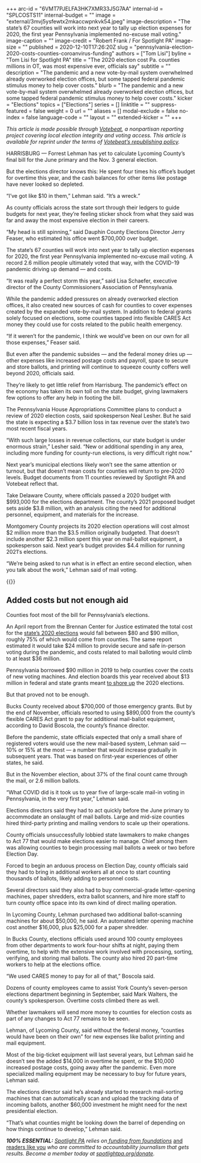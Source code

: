+++
arc-id = "6VMT7PJELFA3HK7XMR33J5G7AA"
internal-id = "SPLCOSTS11"
internal-budget = ""
image = "external/3mvj5ysfewtx2mkaccwpnkvk54.jpeg"
image-description = "The state’s 67 counties will work into next year to tally up election expenses for 2020, the first year Pennsylvania implemented no-excuse mail voting."
image-caption = ""
image-credit = "Robert Frank / For Spotlight PA"
image-size = ""
published = 2020-12-10T17:26:20Z
slug = "pennsylvania-election-2020-costs-counties-coroanvirus-funding"
authors = ["Tom Lisi"]
byline = "Tom Lisi for Spotlight PA"
title = "The 2020 election cost Pa. counties millions in OT, was most expensive ever, officials say"
subtitle = ""
description = "The pandemic and a new vote-by-mail system overwhelmed already overworked election offices, but some tapped federal pandemic stimulus money to help cover costs."
blurb = "The pandemic and a new vote-by-mail system overwhelmed already overworked election offices, but some tapped federal pandemic stimulus money to help cover costs."
kicker = "Elections"
topics = ["Elections"]
series = []
linktitle = ""
suppress-featured = false
weight = 0
url = ""
aliases = []
modal-exclude = false
no-index = false
language-code = ""
layout = ""
extended-kicker = ""
+++

<i>This article is made possible through </i><a href="http://votebeat.org/"><i>Votebeat</i></a><i>, a nonpartisan reporting project covering local election integrity and voting access. This article is available for reprint under the terms of </i><a href="https://www.votebeat.org/pages/republishing"><i>Votebeat’s republishing policy</i></a><i>.</i>

HARRISBURG — Forrest Lehman has yet to calculate Lycoming County’s final bill for the June primary and the Nov. 3 general election.

But the elections director knows this: He spent four times his office’s budget for overtime this year, and the cash balances for other items like postage have never looked so depleted.

“I’ve got like $10 in them,” Lehman said. “It’s a wreck.”

As county officials across the state sort through their ledgers to guide budgets for next year, they’re feeling sticker shock from what they said was far and away the most expensive election in their careers.

“My head is still spinning,” said Dauphin County Elections Director Jerry Feaser, who estimated his office went $700,000 over budget.

The state’s 67 counties will work into next year to tally up election expenses for 2020, the first year Pennsylvania implemented no-excuse mail voting. A record 2.6 million people ultimately voted that way, with the COVID-19 pandemic driving up demand — and costs.

“It was really a perfect storm this year,” said Lisa Schaefer, executive director of the County Commissioners Association of Pennsylvania.

<script src="https://www.spotlightpa.org/embed.js" async></script><div data-spl-embed-version="1" data-spl-src="https://www.spotlightpa.org/embeds/donate/?teaser_text=Spotlight%20PA%20provides%20essential%2C%20public-service%20journalism%20thanks%20to%20readers%20like%20you.%20%3Cb%3EBecome%20a%20member%20today%20with%20a%20gift%20of%20%2415%2Fmonth%20or%20more%20and%20receive%20our%20exclusive%20Pennsylvania%20tote%20bag.%3C%2Fb%3E&cta_text=YES%2C%20COUNT%20ME%20IN&eyebrow_text=BECOME%20A%20MEMBER"></div>

While the pandemic added pressures on already overworked election offices, it also created new sources of cash for counties to cover expenses created by the expanded vote-by-mail system. In addition to federal grants solely focused on elections, some counties tapped into flexible CARES Act money they could use for costs related to the public health emergency.

“If it weren’t for the pandemic, I think we would’ve been on our own for all those expenses,” Feaser said.

But even after the pandemic subsides — and the federal money dries up — other expenses like increased postage costs and payroll, space to secure and store ballots, and printing will continue to squeeze county coffers well beyond 2020, officials said.

They’re likely to get little relief from Harrisburg. The pandemic’s effect on the economy has taken its own toll on the state budget, giving lawmakers few options to offer any help in footing the bill.

The Pennsylvania House Appropriations Committee plans to conduct a review of 2020 election costs, said spokesperson Neal Lesher. But he said the state is expecting a $3.7 billion loss in tax revenue over the state’s two most recent fiscal years.

“With such large losses in revenue collections, our state budget is under enormous strain,” Lesher said. “New or additional spending in any area, including more funding for county-run elections, is very difficult right now.”

Next year’s municipal elections likely won’t see the same attention or turnout, but that doesn’t mean costs for counties will return to pre-2020 levels. Budget documents from 11 counties reviewed by Spotlight PA and Votebeat reflect that.

Take Delaware County, where officials passed a 2020 budget with $993,000 for the elections department. The county’s 2021 proposed budget sets aside $3.8 million, with an analysis citing the need for additional personnel, equipment, and materials for the increase.

Montgomery County projects its 2020 election operations will cost almost $2 million more than the $3.5 million originally budgeted. That doesn’t include another $2.3 million spent this year on mail-ballot equipment, a spokesperson said. Next year’s budget provides $4.4 million for running 2021′s elections.

“We’re being asked to run what is in effect an entire second election, when you talk about the work,” Lehman said of mail voting.

{{<picture src="external/0p5xhj0d5z3dw03henjbf7r2k0.jpeg" description="By the end of November, officials in Bucks County resorted to using $890,000 from the county’s flexible CARES Act grant to pay for additional mail-ballot equipment." caption="By the end of November, officials in Bucks County resorted to using $890,000 from the county’s flexible CARES Act grant to pay for additional mail-ballot equipment." credit="TYGER WILLIAMS / Philadelphia Inquirer">}} 

## Added costs but not enough aid

Counties foot most of the bill for Pennsylvania’s elections.

An April report from the Brennan Center for Justice estimated the total cost for the <a href="https://www.brennancenter.org/sites/default/files/2020-04/2020_04_5StateCostAnalysis_0.pdf">state’s 2020 elections</a> would fall between $80 and $90 million, roughly 75% of which would come from counties. The same report estimated it would take $24 million to provide secure and safe in-person voting during the pandemic, and costs related to mail balloting would climb to at least $36 million.

Pennsylvania borrowed $90 million in 2019 to help counties cover the costs of new voting machines. And election boards this year received about $13 million in federal and state grants meant <a href="https://www.dos.pa.gov/VotingElections/Pages/2020-Federal-Grants.aspx">to shore up</a> the 2020 elections.

But that proved not to be enough.

Bucks County received about $700,000 of those emergency grants. But by the end of November, officials resorted to using $890,000 from the county’s flexible CARES Act grant to pay for additional mail-ballot equipment, according to David Boscola, the county’s finance director.

Before the pandemic, state officials expected that only a small share of registered voters would use the new mail-based system, Lehman said — 10% or 15% at the most — a number that would increase gradually in subsequent years. That was based on first-year experiences of other states, he said.

But in the November election, about 37% of the final count came through the mail, or 2.6 million ballots.

“What COVID did is it took us to year five of large-scale mail-in voting in Pennsylvania, in the very first year,” Lehman said.

Elections directors said they had to act quickly before the June primary to accommodate an onslaught of mail ballots. Large and mid-size counties hired third-party printing and mailing vendors to scale up their operations.

<script src="https://www.spotlightpa.org/embed.js" async></script><div data-spl-embed-version="1" data-spl-src="https://www.spotlightpa.org/embeds/newsletter/"></div>

County officials unsuccessfully lobbied state lawmakers to make changes to Act 77 that would make elections easier to manage. Chief among them was allowing counties to begin processing mail ballots a week or two before Election Day.

Forced to begin an arduous process on Election Day, county officials said they had to bring in additional workers all at once to start counting thousands of ballots, likely adding to personnel costs.

Several directors said they also had to buy commercial-grade letter-opening machines, paper shredders, extra ballot scanners, and hire more staff to turn county office space into its own kind of direct mailing operation.

In Lycoming County, Lehman purchased two additional ballot-scanning machines for about $50,000, he said. An automated letter opening machine cost another $16,000, plus $25,000 for a paper shredder.

In Bucks County, elections officials used around 100 county employees from other departments to work four-hour shifts at night, paying them overtime, to help with the extensive work involved with processing, sorting, verifying, and storing mail ballots. The county also hired 20 part-time workers to help at the elections office.

“We used CARES money to pay for all of that,” Boscola said.

Dozens of county employees came to assist York County’s seven-person elections department beginning in September, said Mark Walters, the county’s spokesperson. Overtime costs climbed there as well.

Whether lawmakers will send more money to counties for election costs as part of any changes to Act 77 remains to be seen.

Lehman, of Lycoming County, said without the federal money, “counties would have been on their own” for new expenses like ballot printing and mail equipment.

Most of the big-ticket equipment will last several years, but Lehman said he doesn’t see the added $14,000 in overtime he spent, or the $10,000 increased postage costs, going away after the pandemic. Even more specialized mailing equipment may be necessary to buy for future years, Lehman said.

The elections director said he’s already started to research mail-sorting machines that can automatically scan and upload the tracking data of incoming ballots, another $60,000 investment he might need for the next presidential election.

“That’s what counties might be looking down the barrel of depending on how things continue to develop,” Lehman said.

<i><b>100% ESSENTIAL:</b></i><i> </i><a href="https://www.spotlightpa.org/"><i>Spotlight PA</i></a><i> relies on</i><a href="https://www.spotlightpa.org/support"><i> funding from foundations</i></a><i> </i><a href="https://www.spotlightpa.org/support">and readers like you</a><i> who are committed to accountability journalism that gets results. Become a member today at </i><a href="http://checkout.fundjournalism.org/memberform?org_id=spotlightpa&campaign=701f4000000TVuIAAW"><i>spotlightpa.org/donate</i></a><i>.</i>
